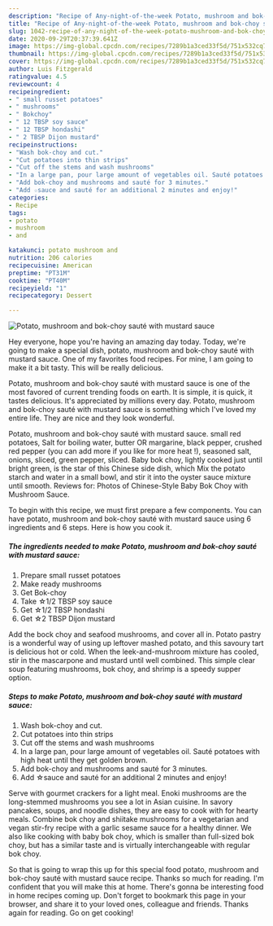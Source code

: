 ```yaml
---
description: "Recipe of Any-night-of-the-week Potato, mushroom and bok-choy sauté with mustard sauce"
title: "Recipe of Any-night-of-the-week Potato, mushroom and bok-choy sauté with mustard sauce"
slug: 1042-recipe-of-any-night-of-the-week-potato-mushroom-and-bok-choy-saute-with-mustard-sauce
date: 2020-09-29T20:37:39.641Z
image: https://img-global.cpcdn.com/recipes/7289b1a3ced33f5d/751x532cq70/potato-mushroom-and-bok-choy-saute-with-mustard-sauce-recipe-main-photo.jpg
thumbnail: https://img-global.cpcdn.com/recipes/7289b1a3ced33f5d/751x532cq70/potato-mushroom-and-bok-choy-saute-with-mustard-sauce-recipe-main-photo.jpg
cover: https://img-global.cpcdn.com/recipes/7289b1a3ced33f5d/751x532cq70/potato-mushroom-and-bok-choy-saute-with-mustard-sauce-recipe-main-photo.jpg
author: Luis Fitzgerald
ratingvalue: 4.5
reviewcount: 4
recipeingredient:
- " small russet potatoes"
- " mushrooms"
- " Bokchoy"
- " 12 TBSP soy sauce"
- " 12 TBSP hondashi"
- " 2 TBSP Dijon mustard"
recipeinstructions:
- "Wash bok-choy and cut."
- "Cut potatoes into thin strips"
- "Cut off the stems and wash mushrooms"
- "In a large pan, pour large amount of vegetables oil. Sauté potatoes with high heat until they get golden brown."
- "Add bok-choy and mushrooms and sauté for 3 minutes."
- "Add ☆sauce and sauté for an additional 2 minutes and enjoy!"
categories:
- Recipe
tags:
- potato
- mushroom
- and

katakunci: potato mushroom and 
nutrition: 206 calories
recipecuisine: American
preptime: "PT31M"
cooktime: "PT40M"
recipeyield: "1"
recipecategory: Dessert

---
```



![Potato, mushroom and bok-choy sauté with mustard sauce](https://img-global.cpcdn.com/recipes/7289b1a3ced33f5d/751x532cq70/potato-mushroom-and-bok-choy-saute-with-mustard-sauce-recipe-main-photo.jpg)

Hey everyone, hope you're having an amazing day today. Today, we're going to make a special dish, potato, mushroom and bok-choy sauté with mustard sauce. One of my favorites food recipes. For mine, I am going to make it a bit tasty. This will be really delicious.

Potato, mushroom and bok-choy sauté with mustard sauce is one of the most favored of current trending foods on earth. It is simple, it is quick, it tastes delicious. It's appreciated by millions every day. Potato, mushroom and bok-choy sauté with mustard sauce is something which I've loved my entire life. They are nice and they look wonderful.

Potato, mushroom and bok-choy sauté with mustard sauce. small red potatoes, Salt for boiling water, butter OR margarine, black pepper, crushed red pepper (you can add more if you like for more heat !), seasoned salt, onions, sliced, green pepper, sliced. Baby bok choy, lightly cooked just until bright green, is the star of this Chinese side dish, which Mix the potato starch and water in a small bowl, and stir it into the oyster sauce mixture until smooth. Reviews for: Photos of Chinese-Style Baby Bok Choy with Mushroom Sauce.


To begin with this recipe, we must first prepare a few components. You can have potato, mushroom and bok-choy sauté with mustard sauce using 6 ingredients and 6 steps. Here is how you cook it.

<!--inarticleads1-->

##### The ingredients needed to make Potato, mushroom and bok-choy sauté with mustard sauce:

1. Prepare  small russet potatoes
1. Make ready  mushrooms
1. Get  Bok-choy
1. Take  ☆1/2 TBSP soy sauce
1. Get  ☆1/2 TBSP hondashi
1. Get  ☆2 TBSP Dijon mustard


Add the bock choy and seafood mushrooms, and cover all in. Potato pastry is a wonderful way of using up leftover mashed potato, and this savoury tart is delicious hot or cold. When the leek-and-mushroom mixture has cooled, stir in the mascarpone and mustard until well combined. This simple clear soup featuring mushrooms, bok choy, and shrimp is a speedy supper option. 

<!--inarticleads2-->

##### Steps to make Potato, mushroom and bok-choy sauté with mustard sauce:

1. Wash bok-choy and cut.
1. Cut potatoes into thin strips
1. Cut off the stems and wash mushrooms
1. In a large pan, pour large amount of vegetables oil. Sauté potatoes with high heat until they get golden brown.
1. Add bok-choy and mushrooms and sauté for 3 minutes.
1. Add ☆sauce and sauté for an additional 2 minutes and enjoy!


Serve with gourmet crackers for a light meal. Enoki mushrooms are the long-stemmed mushrooms you see a lot in Asian cuisine. In savory pancakes, soups, and noodle dishes, they are easy to cook with for hearty meals. Combine bok choy and shiitake mushrooms for a vegetarian and vegan stir-fry recipe with a garlic sesame sauce for a healthy dinner. We also like cooking with baby bok choy, which is smaller than full-sized bok choy, but has a similar taste and is virtually interchangeable with regular bok choy. 

So that is going to wrap this up for this special food potato, mushroom and bok-choy sauté with mustard sauce recipe. Thanks so much for reading. I'm confident that you will make this at home. There's gonna be interesting food in home recipes coming up. Don't forget to bookmark this page in your browser, and share it to your loved ones, colleague and friends. Thanks again for reading. Go on get cooking!
